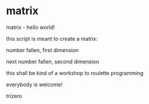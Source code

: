 matrix
======

matrix - hello world!


this script is meant to create a matrix: 

number fallen, first dimension

next number fallen, second dimension

this shall be kind of a workshop to roulette programming

everybody is welcome!

trizero
